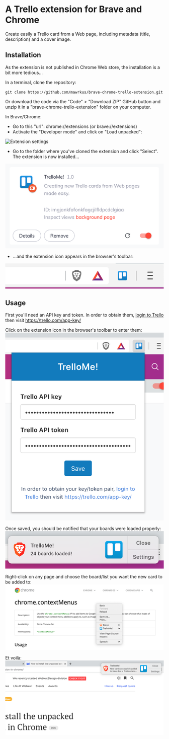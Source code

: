 # A Trello extension for Brave and Chrome

Create easily a Trello card from a Web page, including metadata (title, description) and a cover image.

## Installation

As the extension is not published in Chrome Web store, the installation is a bit more tedious...

In a terminal, clone the repository:

```shell
git clone https://github.com/mawrkus/brave-chrome-trello-extension.git
```

Or download the code via the "Code" > "Download ZIP" GitHub button and unzip it in a "brave-chrome-trello-extension" folder on your computer.

In Brave/Chrome:

- Go to this "url": chrome://extensions (or brave://extensions)
- Activate the "Developer mode" and click on "Load unpacked":
<img src="docs/settings-developer-mode.png" alt="Extension settings" />

- Go to the folder where you've cloned the extension and click "Select". The extension is now installed...
<img src="docs/extension-details.png" alt="Extension details" />

- ...and the extension icon appears in the browser's toolbar:
<img src="docs/toolbar-with-extension.png" alt="Extension icon in toolbar" />

## Usage

First you'll need an API key and token.
In order to obtain them, <a href="https://trello.com/login" target="_blank">login to Trello</a> then visit <a href="https://trello.com/app-key/" target="_blank">https://trello.com/app-key/</a>

Click on the extension icon in the browser's toolbar to enter them:
<img src="docs/extension-popup.png" alt="TrelloMe! popup" />

Once saved, you should be notified that your boards were loaded properly:
<img src="docs/extension-boards-loaded-notification.png" alt="Boards loaded notification" />

Right-click on any page and choose the board/list you want the new card to be added to:
<img src="docs/extension-menu.png" alt="TrelloMe! menu" />

Et voilà:
<img src="docs/extension-card-added-notification.png" alt="Card added notification" />
